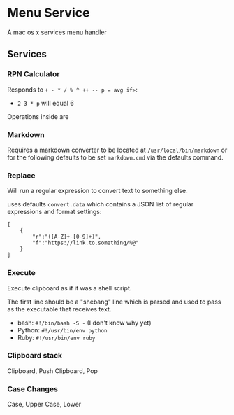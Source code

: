 # Menu Service #

A mac os x services menu handler

## Services ##

### RPN Calculator ###

Responds to `+ - * / % ^ ++ -- p = avg if>`:

* `2 3 * p` will equal 6

Operations inside are

### Markdown ###

Requires a markdown converter to be located at `/usr/local/bin/markdown` or for the following defaults to be set `markdown.cmd` via the defaults command.

### Replace ###

Will run a regular expression to convert text to something else.

uses defaults `convert.data` which contains a JSON list of regular expressions and format settings:

    [
        {
            "r":"([A-Z]+-[0-9]+)",
            "f":"https://link.to.something/%@"
        }
    ]

### Execute ###
Execute clipboard as if it was a shell script.

The first line should be a "shebang" line which is parsed and used to pass as the executable that receives text.

* bash: `#!/bin/bash -S -` (I don't know why yet)
* Python: `#!/usr/bin/env python`
* Ruby: `#!/usr/bin/env ruby`

### Clipboard stack ###

Clipboard, Push
Clipboard, Pop

### Case Changes ###
Case, Upper
Case, Lower
